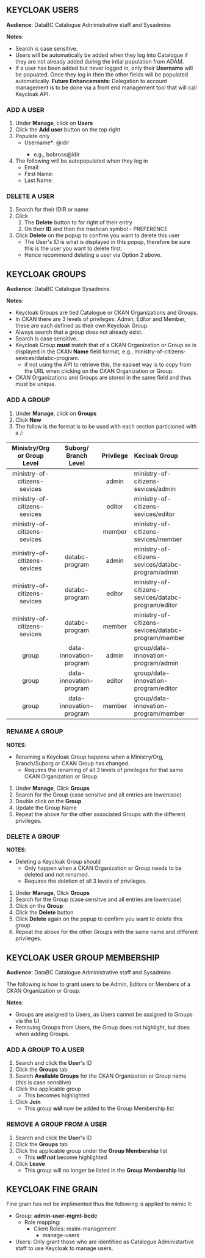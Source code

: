 ## KEYCLOAK USERS
**Audience**: DataBC Catalogue Administrative staff and Sysadmins

**Notes**: 
+ Search is case sensitive.
+ Users will be automatically be added when they log into Catalogue if they are not already added during the intial population from ADAM.
+ If a user has been added but never logged in, only their **Username** will be popuated. Once they log in then the other fields will be populated automatically.
**Future Enhancements**: Delegation to account management is to be done via a front end management tool that will call Keycloak API.
 
### ADD A USER
1. Under **Manage**, click on **Users**
1. Click the **Add user** button on the top right
1. Populate only
    - Username*: <idir>@idir
        - e.g., bobross@idir
1. The following will be autopopulated when they log in
    - Email:
    - First Name: 
    - Last Name: 
 
### DELETE A USER
1. Search for their IDIR or name
1. Click
    1. The **Delete** button to far right of their entry
    2. On their **ID** and then the trashcan symbol - PREFERENCE
1. Click **Delete** on the popup to confirm you want to delete this user
    - The User's ID is what is displayed in this popup, therefore be sure this is the user you want to delete first.
    - Hence recommend deleting a user via Option 2 above. 


## KEYCLOAK GROUPS
**Audience**: DataBC Catalogue Sysadmins

**Notes**: 
+ Keycloak Groups are tied Catalogue or CKAN Organizations and Groups.
+ In CKAN there are 3 levels of privileges: Admin, Editor and Member, these are each defined as their own Keycloak Group.
+ Always search that a group does not already exist.
+ Search is case sensitive.
+ Keycloak Group **must** match that of a CKAN Organization or Group as is displayed in the CKAN **Name** field format, e.g., ministry-of-citizens-sevices/databc-program.
    - if not using the API to retrieve this, the easiset way is to copy from the URL when clicking on the CKAN Organization or Group.
+ CKAN Organizations and Groups are stored in the same field and thus must be unique.


### ADD A GROUP
1. Under **Manage**, click on **Groups** 
1. Click **New** 
1. The follow is the format is to be used with each section particioned with a /:

|Ministry/Org or Group Level|Suborg/ Branch Level|Privilege|Kecloak Group|
|:---:|:---:|:---:|:---|
|ministry-of-citizens-sevices| |admin|ministry-of-citizens-sevices/admin|
|ministry-of-citizens-sevices| |editor|ministry-of-citizens-sevices/editor|
|ministry-of-citizens-sevices| |member|ministry-of-citizens-sevices/member|
|ministry-of-citizens-sevices|databc-program|admin|ministry-of-citizens-sevices/databc-program/admin|
|ministry-of-citizens-sevices|databc-program|editor|ministry-of-citizens-sevices/databc-program/editor|
|ministry-of-citizens-sevices|databc-program|member|ministry-of-citizens-sevices/databc-program/member|
|group|data-innovation-program|admin|group/data-innovation-program/admin|
|group|data-innovation-program|editor|group/data-innovation-program/editor|
|group|data-innovation-program|member|group/data-innovation-program/member|


### RENAME A GROUP
**NOTES**:
+ Renaming a Keycloak Group happens when a Ministry/Org, Branch/Suborg or CKAN Group has changed.
    - Requires the renaming of all 3 levels of privileges for that same CKAN Organization or Group.

1. Under **Manage**, Click **Groups**
1. Search for the Group (case sensitve and all entries are lowercase)
1. Double click on the **Group**
1. Update the Group Name
1. Repeat the above for the other associated Groups with the different privileges.

### DELETE A GROUP
**NOTES**:
+ Deleting a Keycloak Group should
    - Only happen when a CKAN Organization or Group needs to be deleted and not renamed.
    - Requires the deletion of all 3 levels of privileges.

1. Under **Manage**, Click **Groups**
1. Search for the Group (case sensitve and all entries are lowercase)
1. Click on the **Group**
1. Click the **Delete** button
1. Click **Delete** again on the popup to confirm you want to delete this group
1. Repeat the above for the other Groups with the same name and different privileges.

## KEYCLOAK USER GROUP MEMBERSHIP
**Audience**: DataBC Catalogue Administrative staff and Sysadmins

The following is how to grant users to be Admin, Editors or Members of a CKAN Organization or Group.

**Notes**:
+ Groups are assigned to Users, as Users cannot be assigned to Groups via the UI.
+ Removing Groups from Users, the Group does not highlight, but does when adding Groups.

### ADD A GROUP TO A USER
1. Search and click  the **User**'s ID
1. Click the **Groups** tab
1. Search **Available Groups** for the CKAN Organization or Group name (this is case sensitive)
1. Click the applicable group
    - This becomes highlighted
1. Click **Join**
    - This group **_will_** now be added to the Group Membership list

### REMOVE A GROUP FROM A USER
1. Search and click  the **User**'s ID
1. Click the **Groups** tab
1. Click the applicable group under the **Group Membership** list
    - This **_will not_** become highlighted
1. Click **Leave**
    - This group will no longer be listed in the **Group Membership** list

## KEYCLOAK FINE GRAIN
Fine grain has not be implimented thus the following is applied to mimic it:

+ Group: **admin-user-mgmt-bcdc**
    + Role mapping: 
        - Client Roles: realm-management
            - manage-users 
+ Users: Only grant those who are identified as Catalogue Administartive staff to use Keycloak to manage users.

